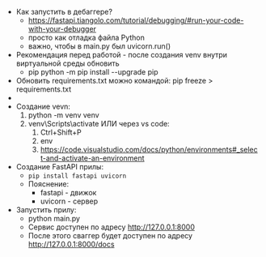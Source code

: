 * Как запустить в дебаггере?
  * https://fastapi.tiangolo.com/tutorial/debugging/#run-your-code-with-your-debugger
  * просто как отладка файла Python
  * важно, чтобы в main.py был uvicorn.run()
* Рекомендация перед работой - после создания venv внутри виртуальной среды обновить 
  * pip python -m pip install --upgrade pip
* Обновить requirements.txt можно командой: pip freeze > requirements.txt
* 
* Создание vevn: 
    1. python -m venv venv
    2. venv\Scripts\activate
    ИЛИ через vs code:
        1. Ctrl+Shift+P
        2. env
        3. https://code.visualstudio.com/docs/python/environments#_select-and-activate-an-environment
* Создание FastAPI прилы:
  * ``pip install fastapi uvicorn``
  * Пояснение:
    * fastapi - движок
    * uvicorn - сервер
* Запустить прилу:
  * python main.py
  * Сервис доступен по адресу http://127.0.0.1:8000
  * После этого сваггер будет доступен по адресу http://127.0.0.1:8000/docs